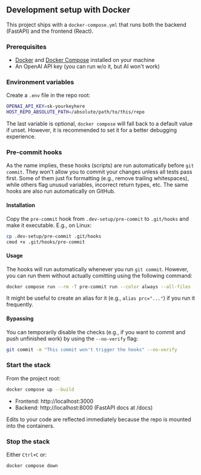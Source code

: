 ## Development setup with Docker
This project ships with a `docker-compose.yml` that runs both the backend (FastAPI) and the frontend (React).

### Prerequisites
- [Docker](https://docs.docker.com/get-docker/) and [Docker Compose](https://docs.docker.com/compose/) installed on your machine
- An OpenAI API key (you can run w/o it, but AI won't work)

### Environment variables
Create a `.env` file in the repo root:

```bash
OPENAI_API_KEY=sk-yourkeyhere
HOST_REPO_ABSOLUTE_PATH=/absolute/path/to/this/repo
```

The last variable is optional, `docker compose` will fall back to a default value if unset. However, it is recommended to set it for a better debugging experience.

### Pre-commit hooks
As the name implies, these hooks (scripts) are run automatically before `git commit`. They won't allow you to commit your changes unless all tests pass first. Some of them just fix formatting (e.g., remove trailing whitespaces), while others flag unusud variables, incorrect return types, etc. The same hooks are also run automatically on GitHub.

#### Installation
Copy the `pre-commit` hook from `.dev-setup/pre-commit` to `.git/hooks` and make it executable. E.g., on Linux:

```bash
cp .dev-setup/pre-commit .git/hooks
cmod +x .git/hooks/pre-commit
```

#### Usage

The hooks will run automatically whenever you run `git commit`. However, you can run them without actually comitting using the following command:

```bash
docker compose run --rm -T pre-commit run --color always --all-files
```

It might be useful to create an alias for it (e.g., `alias prc="..."`) if you run it frequently.

#### Bypassing

You can temporarily disable the checks (e.g., if you want to commit and push unfinished work) by using the `--no-verify` flag:

```bash
git commit -m "This commit won't trigger the hooks" --no-verify
```

### Start the stack
From the project root:

```bash
docker compose up --build
```

- Frontend: http://localhost:3000
- Backend: http://localhost:8000 (FastAPI docs at /docs)

Edits to your code are reflected immediately because the repo is mounted into the containers.

### Stop the stack

Either `Ctrl+C` or:

```bash
docker compose down
```
